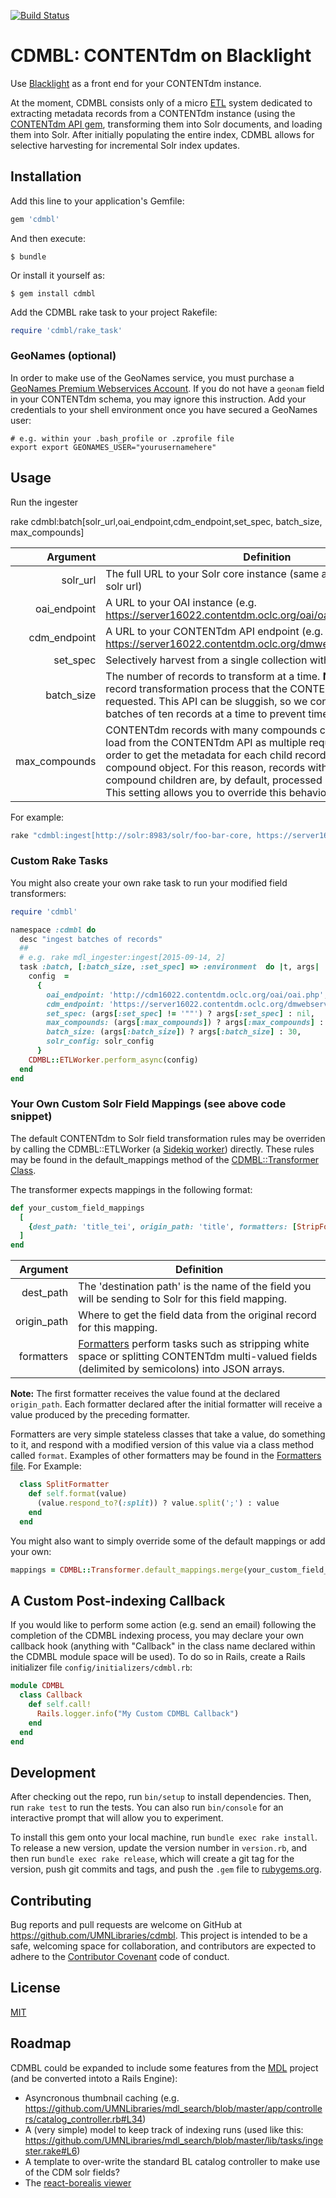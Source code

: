 [![Build Status](https://travis-ci.org/UMNLibraries/cdmbl.svg?branch=master)](https://travis-ci.org/UMNLibraries/cdmbl)

# CDMBL: CONTENTdm on Blacklight

Use [Blacklight](https://github.com/projectblacklight/blacklight) as a front end for your CONTENTdm instance.

At the moment, CDMBL consists only of a micro [ETL](https://en.wikipedia.org/wiki/Extract,_transform,_load) system dedicated to extracting metadata records from a CONTENTdm instance (using the [CONTENTdm API gem](https://github.com/UMNLibraries/contentdm_api), transforming them into Solr documents, and loading them into Solr. After initially populating the entire index, CDMBL allows for selective harvesting for incremental Solr index updates.

## Installation

Add this line to your application's Gemfile:

```ruby
gem 'cdmbl'
```

And then execute:

    $ bundle

Or install it yourself as:

    $ gem install cdmbl

Add the CDMBL rake task to your project Rakefile:

```ruby
require 'cdmbl/rake_task'
```

### GeoNames (optional)

In order to make use of the GeoNames service, you must purchase a [GeoNames Premium Webservices Account](http://www.geonames.org/commercial-webservices.html). If you do not have a `geonam` field in your CONTENTdm schema, you may ignore this instruction. Add your credentials to your shell environment once you have secured a GeoNames user:

```
# e.g. within your .bash_profile or .zprofile file
export export GEONAMES_USER="yourusernamehere"
```

## Usage

Run the ingester

rake cdmbl:batch[solr_url,oai_endpoint,cdm_endpoint,set_spec, batch_size, max_compounds]

|Argument| Definition|
|--:|---|
|solr_url| The full URL to your Solr core instance (same as your blacklight.yml solr url)|
|oai_endpoint| A URL to your OAI instance (e.g. https://server16022.contentdm.oclc.org/oai/oai.php)   |
|cdm_endpoint| A URL to your CONTENTdm API endpoint (e.g. https://server16022.contentdm.oclc.org/dmwebservices/index.php) |
|set_spec| Selectively harvest from a single collection with [setSpec](http://www.openarchives.org/OAI/openarchivesprotocol.html#Set)|
|batch_size| The number of records to transform at a time. **Note**: it is within the record transformation process that the CONTENTdm API is requested. This API can be sluggish, so we conservatively transform batches of ten records at a time to prevent timeouts.|
|max_compounds| CONTENTdm records with many compounds can take a long time to load from the CONTENTdm API as multiple requests must happen in order to get the metadata for each child record of a parent compound object. For this reason, records with ten or more compound children are, by default, processed in batches of one. This setting allows you to override this behavior.|

For example:

```ruby
rake "cdmbl:ingest[http://solr:8983/solr/foo-bar-core, https://server16022.contentdm.oclc.org/oai/oai.php, https://server16022.contentdm.oclc.org/dmwebservices/index.php, 2015-01-01]"
```

### Custom Rake Tasks

You might also create your own rake task to run your modified field transformers:

```ruby
require 'cdmbl'

namespace :cdmbl do
  desc "ingest batches of records"
  ##
  # e.g. rake mdl_ingester:ingest[2015-09-14, 2]
  task :batch, [:batch_size, :set_spec] => :environment  do |t, args|
    config  =
      {
        oai_endpoint: 'http://cdm16022.contentdm.oclc.org/oai/oai.php',
        cdm_endpoint: 'https://server16022.contentdm.oclc.org/dmwebservices/index.php',
        set_spec: (args[:set_spec] != '""') ? args[:set_spec] : nil,
        max_compounds: (args[:max_compounds]) ? args[:max_compounds] : 2,
        batch_size: (args[:batch_size]) ? args[:batch_size] : 30,
        solr_config: solr_config
      }
    CDMBL::ETLWorker.perform_async(config)
  end
end
```
### Your Own Custom Solr Field Mappings (see above code snippet)

The default CONTENTdm to Solr field transformation rules may be overriden by calling the CDMBL::ETLWorker (a [Sidekiq worker](https://github.com/mperham/sidekiq)) directly. These rules may be found in the default_mappings method of the [CDMBL::Transformer Class](https://github.com/UMNLibraries/cdmbl/blob/master/lib/cdmbl/transformer.rb).

The transformer expects mappings in the following format:

```ruby
def your_custom_field_mappings
  [
    {dest_path: 'title_tei', origin_path: 'title', formatters: [StripFormatter]},
  ]
end
```
|Argument| Definition|
|--:|---|
|dest_path| The 'destination path' is the name of the field you will be sending to Solr for this field mapping. |
|origin_path| Where to get the field data from the original record for this mapping. |
|formatters| [Formatters](https://github.com/UMNLibraries/cdmbl/blob/master/lib/cdmbl/formatters.rb) perform tasks such as stripping white space or splitting CONTENTdm multi-valued fields (delimited by semicolons) into JSON arrays. |

**Note:** The first formatter receives the value found at the declared `origin_path`. Each formatter declared after the initial formatter will receive a value produced by the preceding formatter.

Formatters are very simple stateless classes that take a value, do something to it, and respond with a modified version of this value via a class method called `format`. Examples of other formatters may be found in the [Formatters file](https://github.com/UMNLibraries/cdmbl/blob/master/lib/cdmbl/formatters.rb). For Example:

```ruby
  class SplitFormatter
    def self.format(value)
      (value.respond_to?(:split)) ? value.split(';') : value
    end
  end
```

You might also want to simply override some of the default mappings or add your own:

```ruby
mappings = CDMBL::Transformer.default_mappings.merge(your_custom_field_mappings)
```
## A Custom Post-indexing Callback

If you would like to perform some action (e.g. send an email) following the completion of the CDMBL indexing process, you may declare your own callback hook (anything with "Callback" in the class name declared within the CDMBL module space will be used). To do so in Rails, create a Rails initializer file `config/initializers/cdmbl.rb`:

```ruby
module CDMBL
  class Callback
    def self.call!
      Rails.logger.info("My Custom CDMBL Callback")
    end
  end
end
```
## Development

After checking out the repo, run `bin/setup` to install dependencies. Then, run `rake test` to run the tests. You can also run `bin/console` for an interactive prompt that will allow you to experiment.

To install this gem onto your local machine, run `bundle exec rake install`. To release a new version, update the version number in `version.rb`, and then run `bundle exec rake release`, which will create a git tag for the version, push git commits and tags, and push the `.gem` file to [rubygems.org](https://rubygems.org).

## Contributing

Bug reports and pull requests are welcome on GitHub at https://github.com/UMNLibraries/cdmbl. This project is intended to be a safe, welcoming space for collaboration, and contributors are expected to adhere to the [Contributor Covenant](http://contributor-covenant.org) code of conduct.

## License

[MIT](/LICENSE.txt)

## Roadmap

CDMBL could be expanded to include some features from the [MDL](https://github.com/UMNLibraries/mdl_search) project (and be converted intoto a Rails Engine):

* Asyncronous thumbnail caching (e.g. https://github.com/UMNLibraries/mdl_search/blob/master/app/controllers/catalog_controller.rb#L34)
* A (very simple) model to keep track of indexing runs (used like this: https://github.com/UMNLibraries/mdl_search/blob/master/lib/tasks/ingester.rake#L6)
* A template to over-write the standard BL catalog controller to make use of the CDM solr fields?
* The [react-borealis viewer](https://github.com/UMNLibraries/react-borealis)
